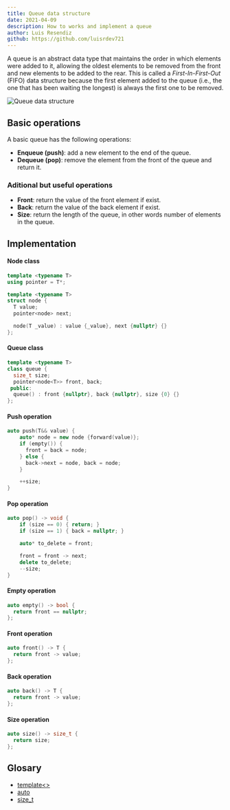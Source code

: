 ```yaml
---
title: Queue data structure
date: 2021-04-09
description: How to works and implement a queue
author: Luis Resendiz
github: https://github.com/luisrdev721
---
```


A queue is an abstract data type that maintains the order in which elements were added to it, allowing the oldest elements to be removed from the front and new elements to be added to the rear. This is called a *First-In-First-Out* (FIFO) data structure because the first element added to the queue (i.e., the one that has been waiting the longest) is always the first one to be removed.

![Queue data structure](https://www77.zippyshare.com/i/YA8vXUrN/24822/queue-figures.jpg)

## Basic operations
A basic queue has the following operations:

- **Enqueue (push)**: add a new element to the end of the queue.
- **Dequeue (pop)**: remove the element from the front of the queue and return it.

### Aditional but useful operations

- **Front**: return the value of the front element if exist.
- **Back**: return the value of the back element if exist.
- **Size**: return the length of the queue, in other words number of elements in the queue.

## Implementation

#### Node class
```cpp
template <typename T>
using pointer = T*;

template <typename T>
struct node {
  T value;
  pointer<node> next;

  node(T _value) : value {_value}, next {nullptr} {}
};
```

#### Queue class
```cpp
template <typename T>
class queue {
  size_t size;
  pointer<node<T>> front, back;
 public:
  queue() : front {nullptr}, back {nullptr}, size {0} {}
};
```

#### Push operation
```cpp
auto push(T&& value) {
    auto* node = new node {forward(value)};
    if (empty()) {
      front = back = node;
    } else {
      back->next = node, back = node;
    }

    ++size;
}
```

#### Pop operation
```cpp
auto pop() -> void {
    if (size == 0) { return; }
    if (size == 1) { back = nullptr; }

    auto* to_delete = front;

    front = front -> next;
    delete to_delete;
    --size;
}
```

#### Empty operation
```cpp
auto empty() -> bool {
  return front == nullptr;
};
```

#### Front operation
```cpp
auto front() -> T {
  return front -> value;
};
```

#### Back operation
```cpp
auto back() -> T {
  return front -> value;
};
```

#### Size operation
```cpp
auto size() -> size_t {
  return size;
};
```

## Glosary
- [template<>](https://en.cppreference.com/w/cpp/language/templates)
- [auto](https://en.cppreference.com/w/cpp/language/auto)
- [size_t](https://en.cppreference.com/w/cpp/types/size_t)